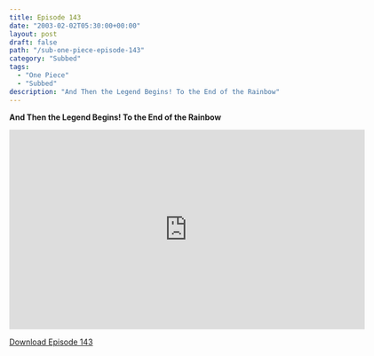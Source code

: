 ```yaml
---
title: Episode 143
date: "2003-02-02T05:30:00+00:00"
layout: post
draft: false
path: "/sub-one-piece-episode-143"
category: "Subbed"
tags:
  - "One Piece"
  - "Subbed"
description: "And Then the Legend Begins! To the End of the Rainbow"
---
```


**And Then the Legend Begins! To the End of the Rainbow**

<iframe width="640" height="360" src="https://www.rapidvideo.com/e/FXQE4HGFD7" frameborder="0" marginwidth=0 marginheight=0 scrolling=no allowfullscreen></iframe>

<a href="http://ouo.io/qs/eCodkFEQ?s=https://rapidvid.to/d/https://www.rapidvideo.com/e/FXQE4HGFD7">Download Episode 143</a>
